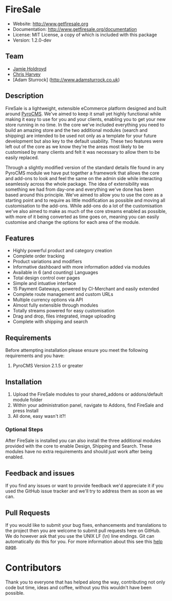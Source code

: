 # FireSale

* Website: http://www.getfiresale.org
* Documentation: http://www.getfiresale.org/documentation
* License: MIT License, a copy of which is included with this package
* Version: 1.2.0-dev

## Team

* [Jamie Holdroyd](http://www.jholdroyd.com)
* [Chris Harvey](http://www.chrisnharvey.com)
* [Adam Sturrock] (http://www.adamsturrock.co.uk)

## Description

FireSale is a lightweight, extensible eCommerce platform designed and built around [PyroCMS](http://www.pyrocms.com). We've aimed to keep it small yet highly functional while making it easy to use for you and your clients, enabling you to get your new store running in no time. In the core we've included everything you need to build an amazing store and the two additional modules (search and shipping) are intended to be used not only as a template for your future development but also key to the default usability. These two features were left out of the core as we know they're the areas most likely to be customised by many clients and felt it was necessary to allow them to be easily replaced.

Through a slightly modified version of the standard details file found in any PyroCMS module we have put together a framework that allows the core and add-ons to look and feel the same on the admin side while interacting seamlessly across the whole package. The idea of extensibility was something we had from day-one and everything we've done has been based around this principle. We've aimed to allow you to use the core as a starting point and to require as little modification as possible and moving all customisation to the add-ons. While add-ons do a lot of the customisation we've also aimed to make as much of the core streams enabled as possible, with more of it being converted as time goes on, meaning you can easily customise and change the options for each area of the module.

## Features
* Highly powerful product and category creation
* Complete order tracking
* Product variations and modifiers
* Informative dashboard with more information added via modules
* Available in 6 (and counting) Languages
* Total design control over pages
* Simple and intuative interface
* 15 Payment Gateways, powered by CI-Merchant and easily extended
* Complete route management and custom URLs
* Multiple currency options via API
* Almost fully extensible through modules
* Totally streams powered for easy customisation
* Drag and drop, files integrated, image uploading
* Complete with shipping and search

## Requirements

Before attempting installation please ensure you meet the following requirements and you have:

1. PyroCMS Version 2.1.5 or greater

## Installation

1. Upload the FireSale modules to your shared_addons or addons/default module folder
2. Within your administration panel, navigate to Addons, find FireSale and press Install
3. All done, easy wasn't it?!

### Optional Steps

After FireSale is installed you can also install the three additional modules provided with the core to enable Design, Shipping and Search. These modules have no extra requirements and should just work after being enabled.

## Feedback and issues

If you find any issues or want to provide feedback we'd appreciate it if you used the GitHub issue tracker and we'll try to address them as soon as we can.

## Pull Requests

If you would like to submit your bug fixes, enhancements and translations to the project then you are welcome to submit pull requests here on GitHub. We do however ask that you use the UNIX LF (\n) line endings. Git can automatically do this for you. For more information about this see this [help page](https://help.github.com/articles/dealing-with-line-endings).

# Contributors

Thank you to everyone that has helped along the way, contributing not only code but time, ideas and coffee, without you this wouldn't have been possible.

